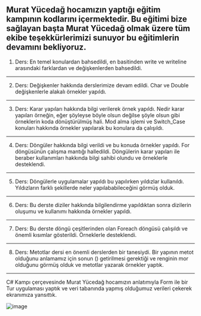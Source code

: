 Murat Yücedağ hocamızın yaptığı eğitim kampının kodlarını içermektedir. Bu eğitimi bize sağlayan başta Murat Yücedağ olmak üzere tüm ekibe teşekkürlerimizi sunuyor bu eğitimlerin devamını bekliyoruz. 
--------------------------------------------------------------------------------------------------------------------
1. Ders: En temel konulardan bahsedildi, en basitinden write ve writeline arasındaki farklardan ve değişkenlerden bahsedildi. 
--------------------------------------------------------------------------------------------------------------------
2. Ders: Değişkenler hakkında derslerimize devam edildi. Char ve Double değişkenlerle alakalı örnekler yapıldı. 
--------------------------------------------------------------------------------------------------------------------
3. Ders:  Karar yapıları hakkında bilgi verilerek örnek yapıldı. Nedir karar yapıları örneğin, eğer şöyleyse böyle olsun değilse şöyle olsun gibi örneklerin koda dönüştürülmüş hali. Mod alma işlemi ve Switch_Case konuları hakkında örnekler yapılarak bu konulara da çalışıldı. 
-------------------------------------------------------------------------------------------------------------------
4. Ders: Döngüler hakkında bilgi verildi ve bu konuda örnekler yapıldı. For döngüsünün çalışma mantığı halledildi. Döngülerin karar yapıları ile beraber kullanımları hakkında bilgi sahibi olundu ve örneklerle desteklendi.
--------------------------------------------------------------------------------------------------------------------
5. Ders: Döngülerle uygulamalar yapıldı bu yapılırken yıldızlar kullanıldı. Yıldızların farklı şekillerde neler yapılababileceğini görmüş olduk.
--------------------------------------------------------------------------------------------------------------------
6. Ders: Bu derste diziler hakkında bilgilendirme yapıldıktan sonra dizilerin oluşumu ve kullanımı hakkında örnekler yapıldı.
--------------------------------------------------------------------------------------------------------------------
7. Ders: Bu derste döngü çeşitlerinden olan Foreach döngüsü çalışıldı ve önemli kısımlar gösterildi. Örneklerle desteklendi.
---------------------------------------------------------------------------------------------------------------------
8. Ders: Metotlar dersi en önemli derslerden bir tanesiydi. Bir yapının metot olduğunu anlamamız için sonun () getirilmesi gerektiği ve renginin mor olduğunu görmüş olduk ve metotlar yazarak örnekler yaptık.





----------------------------------------------------------------------------------------------------------------
C# Kampı çerçevesinde Murat Yücedağ hocamızın anlatımıyla Form ile bir Tur uygulaması yaptık ve veri tabanında yapmış olduğumuz verileri çekerek ekranımıza yansıttık. 


![image](https://github.com/user-attachments/assets/b3acdbe7-e65e-4e7c-9d8d-7176a9b9bc18)


